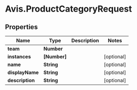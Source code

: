 # Avis.ProductCategoryRequest

## Properties

| Name            | Type         | Description | Notes      |
| --------------- | ------------ | ----------- | ---------- |
| **team**        | **Number**   |             |
| **instances**   | **[Number]** |             | [optional] |
| **name**        | **String**   |             | [optional] |
| **displayName** | **String**   |             | [optional] |
| **description** | **String**   |             | [optional] |
